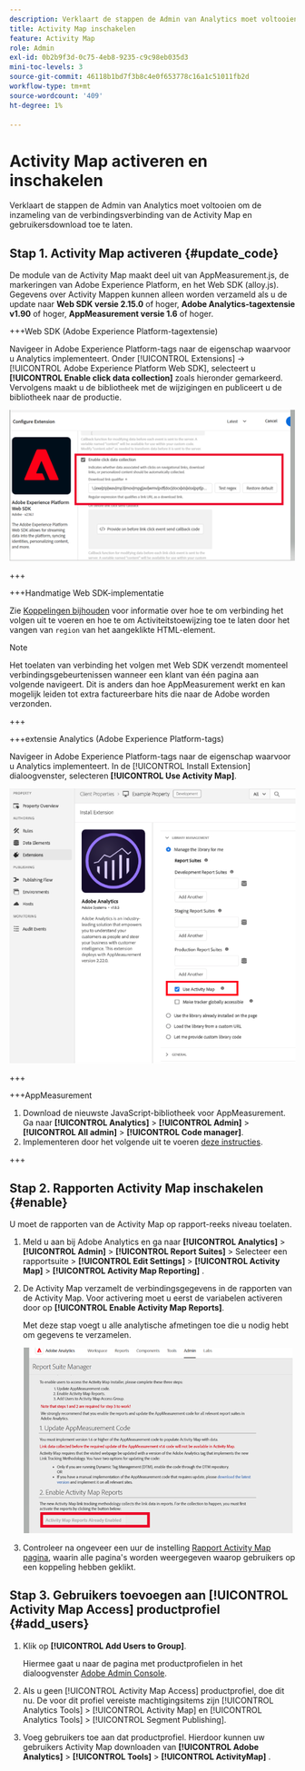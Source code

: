 ```yaml
---
description: Verklaart de stappen de Admin van Analytics moet voltooien om de inzameling van de verbindingsverbinding van de Activity Map en gebruikersdownload toe te laten.
title: Activity Map inschakelen
feature: Activity Map
role: Admin
exl-id: 0b2b9f3d-0c75-4eb8-9235-c9c98eb035d3
mini-toc-levels: 3
source-git-commit: 46118b1bd7f3b8c4e0f653778c16a1c51011fb2d
workflow-type: tm+mt
source-wordcount: '409'
ht-degree: 1%

---
```



# Activity Map activeren en inschakelen

Verklaart de stappen de Admin van Analytics moet voltooien om de inzameling van de verbindingsverbinding van de Activity Map en gebruikersdownload toe te laten.

## Stap 1. Activity Map activeren {#update_code}

De module van de Activity Map maakt deel uit van AppMeasurement.js, de markeringen van Adobe Experience Platform, en het Web SDK (alloy.js). Gegevens over Activity Mappen kunnen alleen worden verzameld als u de update naar **Web SDK versie 2.15.0** of hoger, **Adobe Analytics-tagextensie v1.90** of hoger, **AppMeasurement versie 1.6** of hoger.

+++Web SDK (Adobe Experience Platform-tagextensie)

Navigeer in Adobe Experience Platform-tags naar de eigenschap waarvoor u Analytics implementeert. Onder [!UICONTROL Extensions] -> [!UICONTROL Adobe Experience Platform Web SDK], selecteert u **[!UICONTROL Enable click data collection]** zoals hieronder gemarkeerd. Vervolgens maakt u de bibliotheek met de wijzigingen en publiceert u de bibliotheek naar de productie.

![](assets/web_sdk.png)

+++

+++Handmatige Web SDK-implementatie

Zie [Koppelingen bijhouden](https://experienceleague.adobe.com/docs/experience-platform/edge/data-collection/track-links.html) voor informatie over hoe te om verbinding het volgen uit te voeren en hoe te om Activiteitstoewijzing toe te laten door het vangen van `region` van het aangeklikte HTML-element.

>[!NOTE]
>
>Het toelaten van verbinding het volgen met Web SDK verzendt momenteel verbindingsgebeurtenissen wanneer een klant van één pagina aan volgende navigeert. Dit is anders dan hoe AppMeasurement werkt en kan mogelijk leiden tot extra factureerbare hits die naar de Adobe worden verzonden.

+++

+++extensie Analytics (Adobe Experience Platform-tags)

Navigeer in Adobe Experience Platform-tags naar de eigenschap waarvoor u Analytics implementeert. In de [!UICONTROL Install Extension] dialoogvenster, selecteren **[!UICONTROL Use Activity Map]**.

![](assets/aa_extension.png)

+++

+++AppMeasurement

1. Download de nieuwste JavaScript-bibliotheek voor AppMeasurement.
Ga naar **[!UICONTROL Analytics]** > **[!UICONTROL Admin]** > **[!UICONTROL All admin]** > **[!UICONTROL Code manager]**.
1. Implementeren door het volgende uit te voeren [deze instructies](https://experienceleague.adobe.com/docs/analytics/implementation/js/overview.html).

+++

## Stap 2. Rapporten Activity Map inschakelen {#enable}

U moet de rapporten van de Activity Map op rapport-reeks niveau toelaten.

1. Meld u aan bij Adobe Analytics en ga naar  **[!UICONTROL Analytics]** > **[!UICONTROL Admin]** > **[!UICONTROL Report Suites]** > Selecteer een rapportsuite > **[!UICONTROL Edit Settings]** > **[!UICONTROL Activity Map]** > **[!UICONTROL Activity Map Reporting]** .

1. De Activity Map verzamelt de verbindingsgegevens in de rapporten van de Activity Map. Voor activering moet u eerst de variabelen activeren door op **[!UICONTROL Enable Activity Map Reports]**.

   Met deze stap voegt u alle analytische afmetingen toe die u nodig hebt om gegevens te verzamelen.

   ![](assets/enable.png)

1. Controleer na ongeveer een uur de instelling [Rapport Activity Map pagina](/help/analyze/activity-map/activitymap-reporting-analytics.md), waarin alle pagina&#39;s worden weergegeven waarop gebruikers op een koppeling hebben geklikt.

## Stap 3. Gebruikers toevoegen aan [!UICONTROL Activity Map Access] productprofiel {#add_users}

1. Klik op **[!UICONTROL Add Users to Group]**.

   Hiermee gaat u naar de pagina met productprofielen in het dialoogvenster [Adobe Admin Console](https://adminconsole.adobe.com/E2F05B3B52F54D2E0A490D44@AdobeOrg/overview).

1. Als u geen [!UICONTROL Activity Map Access] productprofiel, doe dit nu. De voor dit profiel vereiste machtigingsitems zijn [!UICONTROL Analytics Tools] > [!UICONTROL Activity Map] en [!UICONTROL Analytics Tools] > [!UICONTROL Segment Publishing].

1. Voeg gebruikers toe aan dat productprofiel. Hierdoor kunnen uw gebruikers Activity Map downloaden van  **[!UICONTROL Adobe Analytics]** > **[!UICONTROL Tools]** > **[!UICONTROL ActivityMap]** .

